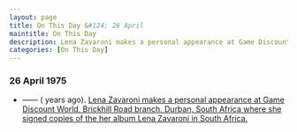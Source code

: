 ```yaml
---
layout: page
title: On This Day &#124; 26 April
maintitle: On This Day
description: Lena Zavaroni makes a personal appearance at Game Discount World, Brickhill Road branch, Durban, South Africa where she signed copies of the her album Lena Zavaroni in South Africa.
categories: [On This Day]
---
```


### 26 April 1975
* —— (<span id="age1"></span> years ago). [Lena Zavaroni makes a personal appearance at Game Discount World, Brickhill Road branch, Durban, South Africa where she signed copies of the her album Lena Zavaroni in South Africa.](/discography/albums/1975-lena-zavaroni-in-south-africa#personal-appearances)

<!-- Script for calculating number of years ago -->
<script>
var dob = '19750425';
var year = Number(dob.substr(0, 4));
var month = Number(dob.substr(4, 2)) - 1;
var day = Number(dob.substr(6, 2));
var today = new Date();
var age1 = today.getFullYear() - year;
if (today.getMonth() < month || (today.getMonth() == month && today.getDate() < day)) {
  age1--;
}
document.getElementById("age1").innerHTML=age1;
</script>

